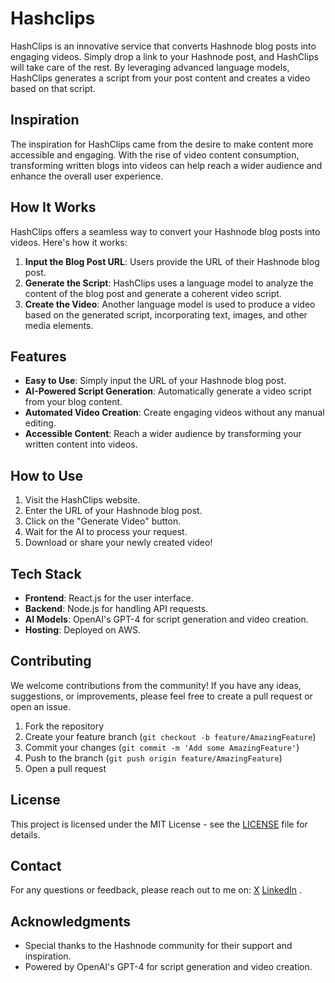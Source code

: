 # Hashclips

HashClips is an innovative service that converts Hashnode blog posts into engaging videos. Simply drop a link to your Hashnode post, and HashClips will take care of the rest. By leveraging advanced language models, HashClips generates a script from your post content and creates a video based on that script.

## Inspiration

The inspiration for HashClips came from the desire to make content more accessible and engaging. With the rise of video content consumption, transforming written blogs into videos can help reach a wider audience and enhance the overall user experience.

## How It Works
HashClips offers a seamless way to convert your Hashnode blog posts into videos. Here's how it works:
1. **Input the Blog Post URL**: Users provide the URL of their Hashnode blog post.
2. **Generate the Script**: HashClips uses a language model to analyze the content of the blog post and generate a coherent video script.
3. **Create the Video**: Another language model is used to produce a video based on the generated script, incorporating text, images, and other media elements.

## Features
- **Easy to Use**: Simply input the URL of your Hashnode blog post.
- **AI-Powered Script Generation**: Automatically generate a video script from your blog content.
- **Automated Video Creation**: Create engaging videos without any manual editing.
- **Accessible Content**: Reach a wider audience by transforming your written content into videos.

## How to Use
1. Visit the HashClips website.
2. Enter the URL of your Hashnode blog post.
3. Click on the "Generate Video" button.
4. Wait for the AI to process your request.
5. Download or share your newly created video!

## Tech Stack
- **Frontend**: React.js for the user interface.
- **Backend**: Node.js for handling API requests.
- **AI Models**: OpenAI's GPT-4 for script generation and video creation.
- **Hosting**: Deployed on AWS.

## Contributing
We welcome contributions from the community! If you have any ideas, suggestions, or improvements, please feel free to create a pull request or open an issue.

1. Fork the repository
2. Create your feature branch (`git checkout -b feature/AmazingFeature`)
3. Commit your changes (`git commit -m 'Add some AmazingFeature'`)
4. Push to the branch (`git push origin feature/AmazingFeature`)
5. Open a pull request

## License
This project is licensed under the MIT License - see the [LICENSE](LICENSE) file for details.

## Contact
For any questions or feedback, please reach out to me on:
[X](https://x.com/kwesinavilot)
[LinkedIn](https://www.linkedin.com/in/andrewsankomahene/) .

## Acknowledgments
- Special thanks to the Hashnode community for their support and inspiration.
- Powered by OpenAI's GPT-4 for script generation and video creation.
